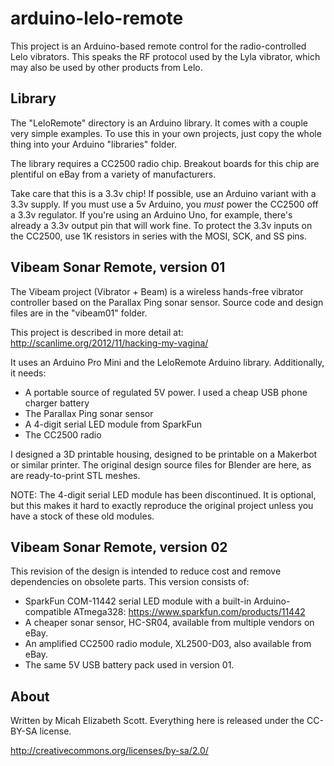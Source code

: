 arduino-lelo-remote
===================

This project is an Arduino-based remote control for the radio-controlled Lelo vibrators. This speaks the RF protocol used by the Lyla vibrator, which may also be used by other products from Lelo. 

Library
-------

The "LeloRemote" directory is an Arduino library. It comes with a couple very simple examples. To use this in your own projects, just copy the whole thing into your Arduino "libraries" folder.

The library requires a CC2500 radio chip. Breakout boards for this chip are plentiful on eBay from a variety of manufacturers.

Take care that this is a 3.3v chip! If possible, use an Arduino variant with a 3.3v supply. If you must use a 5v Arduino, you _must_ power the CC2500 off a 3.3v regulator. If you're using an Arduino Uno, for example, there's already a 3.3v output pin that will work fine. To protect the 3.3v inputs on the CC2500, use 1K resistors in series with the MOSI, SCK, and SS pins.

Vibeam Sonar Remote, version 01
-------------------------------

The Vibeam project (Vibrator + Beam) is a wireless hands-free vibrator controller based on the Parallax Ping sonar sensor. Source code and design files are in the "vibeam01" folder.

This project is described in more detail at: http://scanlime.org/2012/11/hacking-my-vagina/

It uses an Arduino Pro Mini and the LeloRemote Arduino library. Additionally, it needs:

 - A portable source of regulated 5V power. I used a cheap USB phone charger battery
 - The Parallax Ping sonar sensor
 - A 4-digit serial LED module from SparkFun
 - The CC2500 radio

I designed a 3D printable housing, designed to be printable on a Makerbot or similar printer. The original design source files for Blender are here, as are ready-to-print STL meshes.

NOTE: The 4-digit serial LED module has been discontinued. It is optional, but this makes it hard to exactly reproduce the original project unless you have a stock of these old modules.

Vibeam Sonar Remote, version 02
-------------------------------

This revision of the design is intended to reduce cost and remove dependencies on obsolete parts. This version consists of:

 - SparkFun COM-11442 serial LED module with a built-in Arduino-compatible ATmega328: https://www.sparkfun.com/products/11442
 - A cheaper sonar sensor, HC-SR04, available from multiple vendors on eBay.
 - An amplified CC2500 radio module, XL2500-D03, also available from eBay.
 - The same 5V USB battery pack used in version 01.


About
-----

Written by Micah Elizabeth Scott. Everything here is released under the CC-BY-SA license.

http://creativecommons.org/licenses/by-sa/2.0/
